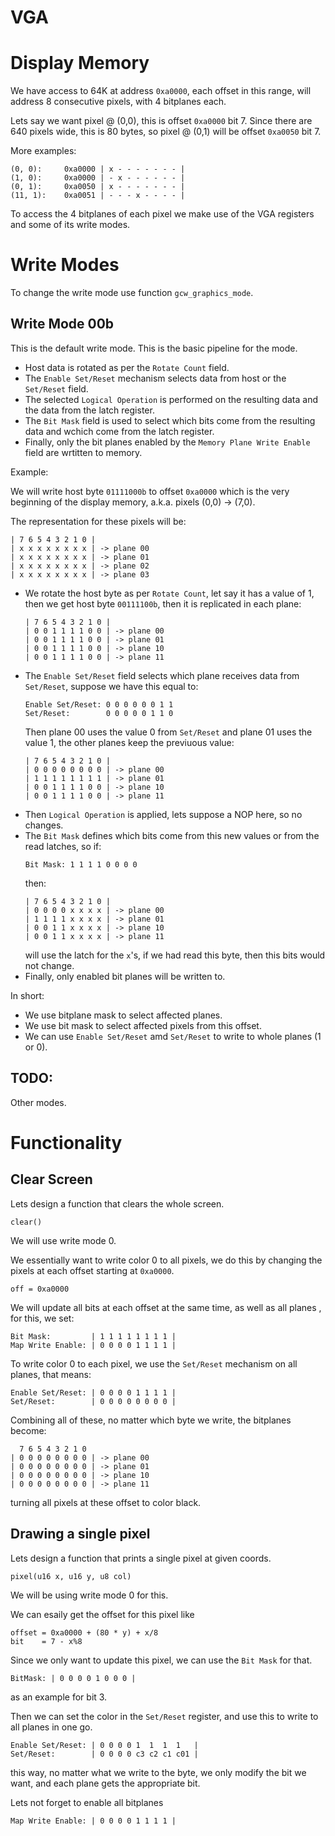# VGA

# Display Memory

We have access to 64K at address `0xa0000`, each offset in this range,
will address 8 consecutive pixels, with 4 bitplanes each.

Lets say we want pixel @ (0,0), this is offset `0xa0000` bit 7. Since
there are 640 pixels wide, this is 80 bytes, so pixel @ (0,1) will
be offset `0xa0050` bit 7.

More examples:

```
(0, 0):     0xa0000 | x - - - - - - - |
(1, 0):     0xa0000 | - x - - - - - - |
(0, 1):     0xa0050 | x - - - - - - - |
(11, 1):    0xa0051 | - - - x - - - - |
```

To access the 4 bitplanes of each pixel we make use of the VGA registers
and some of its write modes.

# Write Modes

To change the write mode use function `gcw_graphics_mode`.

## Write Mode 00b

This is the default write mode. This is the basic pipeline for the mode.

- Host data is rotated as per the `Rotate Count` field.
- The `Enable Set/Reset` mechanism selects data from host or the `Set/Reset`
  field.
- The selected `Logical Operation` is performed on the resulting data and the
  data from the latch register.
- The `Bit Mask` field is used to select which bits come from the resulting
  data and wchich come from the latch register.
- Finally, only the bit planes enabled by the `Memory Plane Write Enable` field
  are wrtitten to memory.

Example:

We will write host byte `01111000b` to offset `0xa0000` which is the
very beginning of the display memory, a.k.a. pixels (0,0) -> (7,0).

The representation for these pixels will be:

```
| 7 6 5 4 3 2 1 0 |
| x x x x x x x x | -> plane 00
| x x x x x x x x | -> plane 01
| x x x x x x x x | -> plane 02
| x x x x x x x x | -> plane 03
```

- We rotate the host byte as per `Rotate Count`, let say it has a
  value of 1, then we get host byte `00111100b`, then it is replicated
  in each plane:
  ```
  | 7 6 5 4 3 2 1 0 |
  | 0 0 1 1 1 1 0 0 | -> plane 00
  | 0 0 1 1 1 1 0 0 | -> plane 01
  | 0 0 1 1 1 1 0 0 | -> plane 10
  | 0 0 1 1 1 1 0 0 | -> plane 11
  ```
- The `Enable Set/Reset` field selects which plane receives data from
  `Set/Reset`, suppose we have this equal to:
  ```
  Enable Set/Reset: 0 0 0 0 0 0 1 1
  Set/Reset:        0 0 0 0 0 1 1 0
  ```
  Then plane 00 uses the value 0 from `Set/Reset` and plane 01 uses
  the value 1, the other planes keep the previuous value:
  ```
  | 7 6 5 4 3 2 1 0 |
  | 0 0 0 0 0 0 0 0 | -> plane 00
  | 1 1 1 1 1 1 1 1 | -> plane 01
  | 0 0 1 1 1 1 0 0 | -> plane 10
  | 0 0 1 1 1 1 0 0 | -> plane 11
  ```
- Then `Logical Operation` is applied, lets suppose a NOP here, so no
  changes.
- The `Bit Mask` defines which bits come from this new values or from
  the read latches, so if:
  ```
  Bit Mask: 1 1 1 1 0 0 0 0
  ```
  then:
  ```
  | 7 6 5 4 3 2 1 0 |
  | 0 0 0 0 x x x x | -> plane 00
  | 1 1 1 1 x x x x | -> plane 01
  | 0 0 1 1 x x x x | -> plane 10
  | 0 0 1 1 x x x x | -> plane 11
  ```
  will use the latch for the `x`'s, if we had read this byte, then
  this bits would not change.
- Finally, only enabled bit planes will be written to.

In short:
- We use bitplane mask to select affected planes.
- We use bit mask to select affected pixels from this offset.
- We can use `Enable Set/Reset` amd `Set/Reset` to write to whole
  planes (1 or 0).

## TODO:

Other modes.

# Functionality

## Clear Screen

Lets design a function that clears the whole screen.
```
clear()
```
We will use write mode 0.

We essentially want to write color 0 to all pixels, we do this by changing
the pixels at each offset starting at `0xa0000`.
```
off = 0xa0000
```

We will update all bits at each offset at the same time, as well as all planes
, for this, we set:
```
Bit Mask:         | 1 1 1 1 1 1 1 1 |
Map Write Enable: | 0 0 0 0 1 1 1 1 |
```

To write color 0 to each pixel, we use the `Set/Reset` mechanism on all planes,
that means:
```
Enable Set/Reset: | 0 0 0 0 1 1 1 1 |
Set/Reset:        | 0 0 0 0 0 0 0 0 |
```

Combining all of these, no matter which byte we write, the bitplanes become:
```
  7 6 5 4 3 2 1 0
| 0 0 0 0 0 0 0 0 | -> plane 00
| 0 0 0 0 0 0 0 0 | -> plane 01
| 0 0 0 0 0 0 0 0 | -> plane 10
| 0 0 0 0 0 0 0 0 | -> plane 11
```
turning all pixels at these offset to color black.

## Drawing a single pixel

Lets design a function that prints a single pixel at given coords.
```
pixel(u16 x, u16 y, u8 col)
```
We will be using write mode 0 for this.

We can esaily get the offset for this pixel like
```
offset = 0xa0000 + (80 * y) + x/8
bit    = 7 - x%8
```

Since we only want to update this pixel, we can use the `Bit Mask` for that.
```
BitMask: | 0 0 0 0 1 0 0 0 |
```
as an example for bit 3.

Then we can set the color in the `Set/Reset` register, and use this to write
to all planes in one go.
```
Enable Set/Reset: | 0 0 0 0 1  1  1  1   |
Set/Reset:        | 0 0 0 0 c3 c2 c1 c01 |
```
this way, no matter what we write to the byte, we only modify the bit we want,
and each plane gets the appropriate bit.

Lets not forget to enable all bitplanes
```
Map Write Enable: | 0 0 0 0 1 1 1 1 |
```
